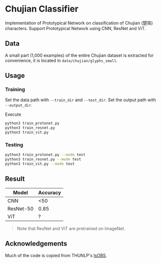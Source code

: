 # Chujian Classifier

Implementation of Prototypical Network on classification of Chujian (楚简) characters. Support Prototypical Network using CNN, ResNet and ViT.

## Data

A small part (1,000 examples) of the entire Chujian dataset is extracted for convenience, it is located in `data/chujian/glyphs_small`. 

## Usage

### Training

Set the data path with `--train_dir` and `--test_dir`.
Set the output path with `--output_dir`.

Execute

```bash
python3 train_protonet.py
python3 train_resnet.py
python3 train_vit.py
```

### Testing

```bash
python3 train_protonet.py --mode test
python3 train_resnet.py --mode test
python3 train_vit.py --mode test
```

## Result

| Model     | Accuracy  |
| ---       | ---       |
| CNN       | <50       |
| ResNet-50 | 0.85      |
| ViT       | ?         |

> Note that ResNet and ViT are pretrained on ImageNet.

## Acknowledgements 

Much of the code is copied from THUNLP's [IsOBS](https://github.com/thunlp/IsOBS). 



